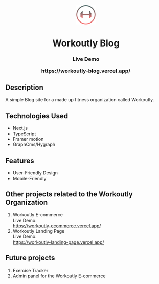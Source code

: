   <p align="center"><img src="https://github.com/Inosensey/workoutly-blog/blob/main/public/img/Logo.png" alt="Workoutly Logo" /></p>
  <h1 align="center">Workoutly Blog<br> 
  <h3 align="center">Live Demo<br> <p>https://workoutly-blog.vercel.app/</p></h3>

## Description

A simple Blog site for a made up fitness organization called Workoutly.

## Technologies Used

- Next.js
- TypeScript
- Framer motion
- GraphCms/Hygraph

## Features

- User-Friendly Design
- Mobile-Friendly

## Other projects related to the Workoutly Organization

1. Workoutly E-commerce\
   Live Demo:\
   https://workoutly-ecommerce.vercel.app/
2. Workoutly Landing Page\
   Live Demo:\
   https://workoutly-landing-page.vercel.app/

## Future projects

1. Exercise Tracker
2. Admin panel for the Workoutly E-commerce
